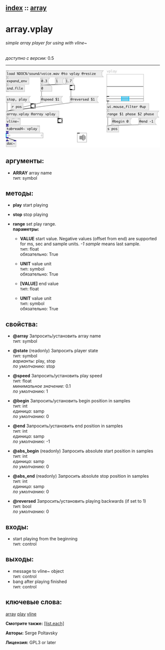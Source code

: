 [index](index.html) :: [array](category_array.html)
---

# array.vplay

###### simple array player for using with vline~

*доступно с версии:* 0.5

---




[![example](../examples/img/array.vplay.jpg)](../examples/pd/array.vplay.pd)



## аргументы:

* **ARRAY**
array name<br>
_тип:_ symbol<br>



## методы:

* **play**
start playing<br>

* **stop**
stop playing<br>

* **range**
set play range.<br>
  __параметры:__
  - **VALUE** start value. Negative values (offset from end) are supported for ms, sec and sample units. *-1 sample* means last sample.<br>
    тип: float <br>
    обязательно: True <br>

  - **UNIT** value unit<br>
    тип: symbol <br>
    обязательно: True <br>

  - **[VALUE]** end value<br>
    тип: float <br>

  - **UNIT** value unit<br>
    тип: symbol <br>
    обязательно: True <br>




## свойства:

* **@array** 
Запросить/установить array name<br>
_тип:_ symbol<br>

* **@state** (readonly)
Запросить player state<br>
_тип:_ symbol<br>
_варианты:_ play, stop<br>
_по умолчанию:_ stop<br>

* **@speed** 
Запросить/установить play speed<br>
_тип:_ float<br>
_минимальное значение:_ 0.1<br>
_по умолчанию:_ 1<br>

* **@begin** 
Запросить/установить begin position in samples<br>
_тип:_ int<br>
_единица:_ samp<br>
_по умолчанию:_ 0<br>

* **@end** 
Запросить/установить end position in samples<br>
_тип:_ int<br>
_единица:_ samp<br>
_по умолчанию:_ -1<br>

* **@abs_begin** (readonly)
Запросить absolute start position in samples<br>
_тип:_ int<br>
_единица:_ samp<br>
_по умолчанию:_ 0<br>

* **@abs_end** (readonly)
Запросить absolute stop position in samples<br>
_тип:_ int<br>
_единица:_ samp<br>
_по умолчанию:_ 0<br>

* **@reversed** 
Запросить/установить playing backwards (if set to 1)<br>
_тип:_ bool<br>
_по умолчанию:_ 0<br>



## входы:

* start playing from the beginning<br>
_тип:_ control



## выходы:

* message to vline~ object<br>
_тип:_ control
* bang after playing finished<br>
_тип:_ control



## ключевые слова:

[array](keywords/array.html)
[play](keywords/play.html)
[vline](keywords/vline.html)



**Смотрите также:**
[\[list.each\]](list.each.html)




**Авторы:** Serge Poltavsky




**Лицензия:** GPL3 or later





